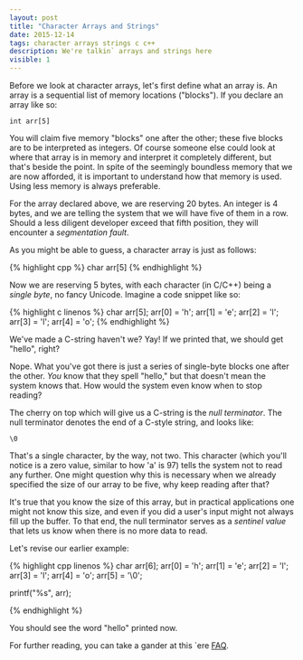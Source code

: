 ```yaml
---
layout: post
title: "Character Arrays and Strings"
date: 2015-12-14
tags: character arrays strings c c++
description: We're talkin` arrays and strings here
visible: 1
---
```


Before we look at character arrays, let's first define what an array is.  An array is a sequential list of memory locations ("blocks").  If you declare an array like so:

`int arr[5]`

You will claim five memory "blocks" one after the other; these five blocks are to be interpreted as integers.  Of course someone else could look at where that array is in memory and interpret it completely different, but that's beside the point.
In spite of the seemingly boundless memory that we are now afforded, it is important to understand how that memory is used.  Using less memory is always preferable.

For the array declared above, we are reserving 20 bytes.  An integer is 4 bytes, and we are telling the system that we will have five of them in a row.  Should a less diligent developer exceed that fifth position, they will encounter a *segmentation fault*.


As you might be able to guess, a character array is just as follows:

{% highlight cpp %}
char arr[5]
{% endhighlight %}

Now we are reserving 5 bytes, with each character (in C/C++) being a _single byte_, no fancy Unicode.  Imagine a code snippet like so:

{% highlight c linenos %}
char arr[5];
arr[0] = 'h';
arr[1] = 'e';
arr[2] = 'l';
arr[3] = 'l';
arr[4] = 'o';
{% endhighlight %}

We've made a C-string haven't we?  Yay!  If we printed that, we should get "hello", right?  

Nope.  What you've got there is just a series of single-byte blocks one after the other.  *You* know that they spell "hello," but that doesn't mean the system knows that.  How would the system even know when to stop reading?

The cherry on top which will give us a C-string is the _null terminator_.  The null terminator denotes the end of a C-style string, and looks like:

`\0`

That's a single character, by the way, not two.  This character (which you'll notice is a zero value, similar to how 'a' is 97) tells the system not to read any further.  One might question why this is necessary when we already specified the size of our array to be five, why keep reading after that?

It's true that you know the size of this array, but in practical applications one might not know this size, and even if you did a user's input might not always fill up the buffer.  To that end, the null terminator serves as a _sentinel value_ that lets us know when there is no more data to read.

Let's revise our earlier example:

{% highlight cpp linenos %}
char arr[6];
arr[0] = 'h';
arr[1] = 'e';
arr[2] = 'l';
arr[3] = 'l';
arr[4] = 'o';
arr[5] = '\0';

printf("%s", arr);

{% endhighlight %}

You should see the word "hello" printed now. 

For further reading, you can take a gander at this `ere [FAQ](http://c-faq.com/aryptr/aryptr2.html).



[//]: # (http://stackoverflow.com/questions/4823468/comments-in-markdown)
[//]: # (http://daringfireball.net/projects/markdown/syntax#code)
[//]: # (http://jekyllrb.com/docs/posts/)
